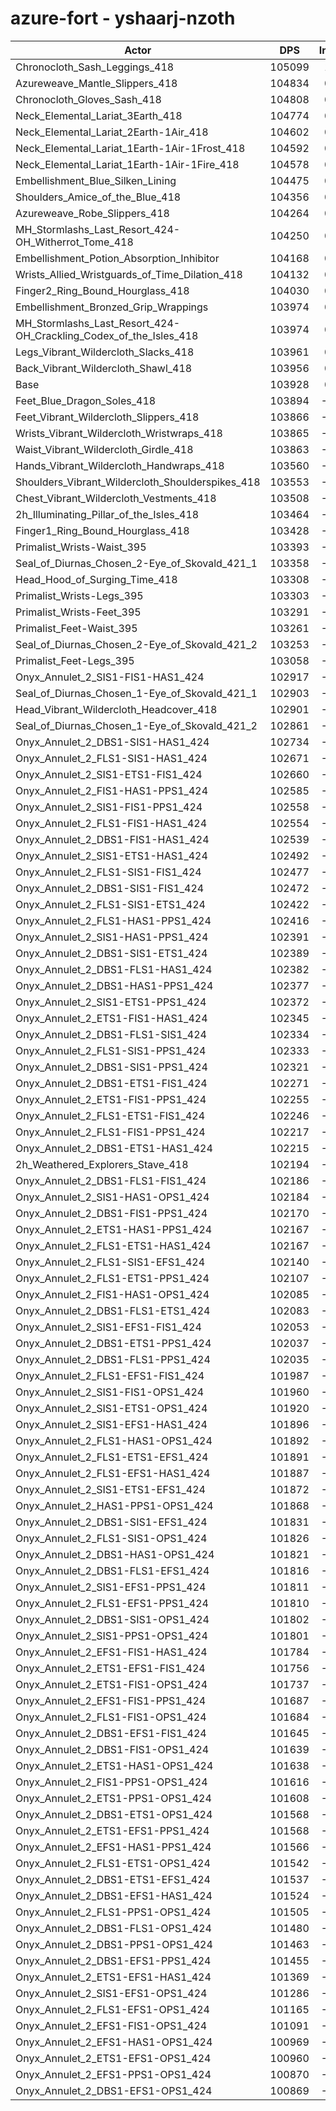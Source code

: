 # azure-fort - yshaarj-nzoth
| Actor | DPS | Increase |
|---|:---:|:---:|
|Chronocloth_Sash_Leggings_418|105099|1.13%|
|Azureweave_Mantle_Slippers_418|104834|0.87%|
|Chronocloth_Gloves_Sash_418|104808|0.85%|
|Neck_Elemental_Lariat_3Earth_418|104774|0.81%|
|Neck_Elemental_Lariat_2Earth-1Air_418|104602|0.65%|
|Neck_Elemental_Lariat_1Earth-1Air-1Frost_418|104592|0.64%|
|Neck_Elemental_Lariat_1Earth-1Air-1Fire_418|104578|0.63%|
|Embellishment_Blue_Silken_Lining|104475|0.53%|
|Shoulders_Amice_of_the_Blue_418|104356|0.41%|
|Azureweave_Robe_Slippers_418|104264|0.32%|
|MH_Stormlashs_Last_Resort_424-OH_Witherrot_Tome_418|104250|0.31%|
|Embellishment_Potion_Absorption_Inhibitor|104168|0.23%|
|Wrists_Allied_Wristguards_of_Time_Dilation_418|104132|0.20%|
|Finger2_Ring_Bound_Hourglass_418|104030|0.10%|
|Embellishment_Bronzed_Grip_Wrappings|103974|0.04%|
|MH_Stormlashs_Last_Resort_424-OH_Crackling_Codex_of_the_Isles_418|103974|0.04%|
|Legs_Vibrant_Wildercloth_Slacks_418|103961|0.03%|
|Back_Vibrant_Wildercloth_Shawl_418|103956|0.03%|
|Base|103928|0.00%|
|Feet_Blue_Dragon_Soles_418|103894|-0.03%|
|Feet_Vibrant_Wildercloth_Slippers_418|103866|-0.06%|
|Wrists_Vibrant_Wildercloth_Wristwraps_418|103865|-0.06%|
|Waist_Vibrant_Wildercloth_Girdle_418|103863|-0.06%|
|Hands_Vibrant_Wildercloth_Handwraps_418|103560|-0.35%|
|Shoulders_Vibrant_Wildercloth_Shoulderspikes_418|103553|-0.36%|
|Chest_Vibrant_Wildercloth_Vestments_418|103508|-0.40%|
|2h_Illuminating_Pillar_of_the_Isles_418|103464|-0.45%|
|Finger1_Ring_Bound_Hourglass_418|103428|-0.48%|
|Primalist_Wrists-Waist_395|103393|-0.51%|
|Seal_of_Diurnas_Chosen_2-Eye_of_Skovald_421_1|103358|-0.55%|
|Head_Hood_of_Surging_Time_418|103308|-0.60%|
|Primalist_Wrists-Legs_395|103303|-0.60%|
|Primalist_Wrists-Feet_395|103291|-0.61%|
|Primalist_Feet-Waist_395|103261|-0.64%|
|Seal_of_Diurnas_Chosen_2-Eye_of_Skovald_421_2|103253|-0.65%|
|Primalist_Feet-Legs_395|103058|-0.84%|
|Onyx_Annulet_2_SIS1-FIS1-HAS1_424|102917|-0.97%|
|Seal_of_Diurnas_Chosen_1-Eye_of_Skovald_421_1|102903|-0.99%|
|Head_Vibrant_Wildercloth_Headcover_418|102901|-0.99%|
|Seal_of_Diurnas_Chosen_1-Eye_of_Skovald_421_2|102861|-1.03%|
|Onyx_Annulet_2_DBS1-SIS1-HAS1_424|102734|-1.15%|
|Onyx_Annulet_2_FLS1-SIS1-HAS1_424|102671|-1.21%|
|Onyx_Annulet_2_SIS1-ETS1-FIS1_424|102660|-1.22%|
|Onyx_Annulet_2_FIS1-HAS1-PPS1_424|102585|-1.29%|
|Onyx_Annulet_2_SIS1-FIS1-PPS1_424|102558|-1.32%|
|Onyx_Annulet_2_FLS1-FIS1-HAS1_424|102554|-1.32%|
|Onyx_Annulet_2_DBS1-FIS1-HAS1_424|102539|-1.34%|
|Onyx_Annulet_2_SIS1-ETS1-HAS1_424|102492|-1.38%|
|Onyx_Annulet_2_FLS1-SIS1-FIS1_424|102477|-1.40%|
|Onyx_Annulet_2_DBS1-SIS1-FIS1_424|102472|-1.40%|
|Onyx_Annulet_2_FLS1-SIS1-ETS1_424|102422|-1.45%|
|Onyx_Annulet_2_FLS1-HAS1-PPS1_424|102416|-1.45%|
|Onyx_Annulet_2_SIS1-HAS1-PPS1_424|102391|-1.48%|
|Onyx_Annulet_2_DBS1-SIS1-ETS1_424|102389|-1.48%|
|Onyx_Annulet_2_DBS1-FLS1-HAS1_424|102382|-1.49%|
|Onyx_Annulet_2_DBS1-HAS1-PPS1_424|102377|-1.49%|
|Onyx_Annulet_2_SIS1-ETS1-PPS1_424|102372|-1.50%|
|Onyx_Annulet_2_ETS1-FIS1-HAS1_424|102345|-1.52%|
|Onyx_Annulet_2_DBS1-FLS1-SIS1_424|102334|-1.53%|
|Onyx_Annulet_2_FLS1-SIS1-PPS1_424|102333|-1.53%|
|Onyx_Annulet_2_DBS1-SIS1-PPS1_424|102321|-1.55%|
|Onyx_Annulet_2_DBS1-ETS1-FIS1_424|102271|-1.59%|
|Onyx_Annulet_2_ETS1-FIS1-PPS1_424|102255|-1.61%|
|Onyx_Annulet_2_FLS1-ETS1-FIS1_424|102246|-1.62%|
|Onyx_Annulet_2_FLS1-FIS1-PPS1_424|102217|-1.65%|
|Onyx_Annulet_2_DBS1-ETS1-HAS1_424|102215|-1.65%|
|2h_Weathered_Explorers_Stave_418|102194|-1.67%|
|Onyx_Annulet_2_DBS1-FLS1-FIS1_424|102186|-1.68%|
|Onyx_Annulet_2_SIS1-HAS1-OPS1_424|102184|-1.68%|
|Onyx_Annulet_2_DBS1-FIS1-PPS1_424|102170|-1.69%|
|Onyx_Annulet_2_ETS1-HAS1-PPS1_424|102167|-1.69%|
|Onyx_Annulet_2_FLS1-ETS1-HAS1_424|102167|-1.69%|
|Onyx_Annulet_2_FLS1-SIS1-EFS1_424|102140|-1.72%|
|Onyx_Annulet_2_FLS1-ETS1-PPS1_424|102107|-1.75%|
|Onyx_Annulet_2_FIS1-HAS1-OPS1_424|102085|-1.77%|
|Onyx_Annulet_2_DBS1-FLS1-ETS1_424|102083|-1.78%|
|Onyx_Annulet_2_SIS1-EFS1-FIS1_424|102053|-1.80%|
|Onyx_Annulet_2_DBS1-ETS1-PPS1_424|102037|-1.82%|
|Onyx_Annulet_2_DBS1-FLS1-PPS1_424|102035|-1.82%|
|Onyx_Annulet_2_FLS1-EFS1-FIS1_424|101987|-1.87%|
|Onyx_Annulet_2_SIS1-FIS1-OPS1_424|101960|-1.89%|
|Onyx_Annulet_2_SIS1-ETS1-OPS1_424|101920|-1.93%|
|Onyx_Annulet_2_SIS1-EFS1-HAS1_424|101896|-1.96%|
|Onyx_Annulet_2_FLS1-HAS1-OPS1_424|101892|-1.96%|
|Onyx_Annulet_2_FLS1-ETS1-EFS1_424|101891|-1.96%|
|Onyx_Annulet_2_FLS1-EFS1-HAS1_424|101887|-1.96%|
|Onyx_Annulet_2_SIS1-ETS1-EFS1_424|101872|-1.98%|
|Onyx_Annulet_2_HAS1-PPS1-OPS1_424|101868|-1.98%|
|Onyx_Annulet_2_DBS1-SIS1-EFS1_424|101831|-2.02%|
|Onyx_Annulet_2_FLS1-SIS1-OPS1_424|101826|-2.02%|
|Onyx_Annulet_2_DBS1-HAS1-OPS1_424|101821|-2.03%|
|Onyx_Annulet_2_DBS1-FLS1-EFS1_424|101816|-2.03%|
|Onyx_Annulet_2_SIS1-EFS1-PPS1_424|101811|-2.04%|
|Onyx_Annulet_2_FLS1-EFS1-PPS1_424|101810|-2.04%|
|Onyx_Annulet_2_DBS1-SIS1-OPS1_424|101802|-2.05%|
|Onyx_Annulet_2_SIS1-PPS1-OPS1_424|101801|-2.05%|
|Onyx_Annulet_2_EFS1-FIS1-HAS1_424|101784|-2.06%|
|Onyx_Annulet_2_ETS1-EFS1-FIS1_424|101756|-2.09%|
|Onyx_Annulet_2_ETS1-FIS1-OPS1_424|101737|-2.11%|
|Onyx_Annulet_2_EFS1-FIS1-PPS1_424|101687|-2.16%|
|Onyx_Annulet_2_FLS1-FIS1-OPS1_424|101684|-2.16%|
|Onyx_Annulet_2_DBS1-EFS1-FIS1_424|101645|-2.20%|
|Onyx_Annulet_2_DBS1-FIS1-OPS1_424|101639|-2.20%|
|Onyx_Annulet_2_ETS1-HAS1-OPS1_424|101638|-2.20%|
|Onyx_Annulet_2_FIS1-PPS1-OPS1_424|101616|-2.22%|
|Onyx_Annulet_2_ETS1-PPS1-OPS1_424|101608|-2.23%|
|Onyx_Annulet_2_DBS1-ETS1-OPS1_424|101568|-2.27%|
|Onyx_Annulet_2_ETS1-EFS1-PPS1_424|101568|-2.27%|
|Onyx_Annulet_2_EFS1-HAS1-PPS1_424|101566|-2.27%|
|Onyx_Annulet_2_FLS1-ETS1-OPS1_424|101542|-2.30%|
|Onyx_Annulet_2_DBS1-ETS1-EFS1_424|101537|-2.30%|
|Onyx_Annulet_2_DBS1-EFS1-HAS1_424|101524|-2.31%|
|Onyx_Annulet_2_FLS1-PPS1-OPS1_424|101505|-2.33%|
|Onyx_Annulet_2_DBS1-FLS1-OPS1_424|101480|-2.36%|
|Onyx_Annulet_2_DBS1-PPS1-OPS1_424|101463|-2.37%|
|Onyx_Annulet_2_DBS1-EFS1-PPS1_424|101455|-2.38%|
|Onyx_Annulet_2_ETS1-EFS1-HAS1_424|101369|-2.46%|
|Onyx_Annulet_2_SIS1-EFS1-OPS1_424|101286|-2.54%|
|Onyx_Annulet_2_FLS1-EFS1-OPS1_424|101165|-2.66%|
|Onyx_Annulet_2_EFS1-FIS1-OPS1_424|101091|-2.73%|
|Onyx_Annulet_2_EFS1-HAS1-OPS1_424|100969|-2.85%|
|Onyx_Annulet_2_ETS1-EFS1-OPS1_424|100960|-2.86%|
|Onyx_Annulet_2_EFS1-PPS1-OPS1_424|100870|-2.94%|
|Onyx_Annulet_2_DBS1-EFS1-OPS1_424|100869|-2.94%|
